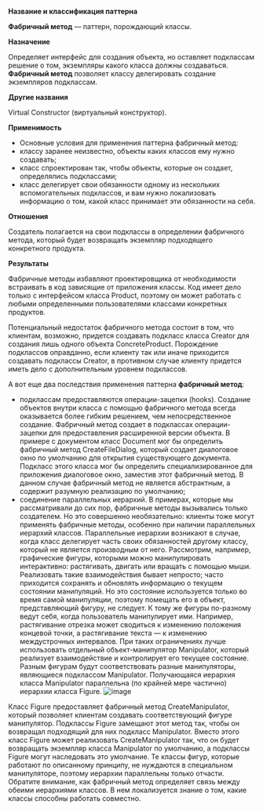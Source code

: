 ﻿**Название и классификация паттерна﻿**
 
﻿**Фабричный метод﻿** — паттерн, порождающий классы.
 
﻿**Назначение﻿**

Определяет интерфейс для создания объекта, но оставляет подклассам решение о том, экземпляры какого класса должны создаваться. ﻿**Фабричный метод﻿** позволяет классу делегировать создание экземпляров подклассам.

﻿**Другие названия﻿**  

Virtual Constructor (виртуальный конструктор).

﻿**Применимость﻿**

* Основные условия для применения паттерна фабричный метод:
* классу заранее неизвестно, объекты каких классов ему нужно создавать;
* класс спроектирован так, чтобы объекты, которые он создает, определялись подклассами;
* класс делегирует свои обязанности одному из нескольких вспомогательных подклассов, и вам нужно локализовать информацию о том, какой класс принимает эти обязанности на себя.

﻿**Отношения﻿**
 
Создатель полагается на свои подклассы в определении фабричного метода, который будет возвращать экземпляр подходящего конкретного продукта.

**Результаты**

Фабричные методы избавляют проектировщика от необходимости встраивать в код зависящие от приложения классы. Код имеет дело только с интерфейсом класса Product, поэтому он может работать с любыми определенными пользователями классами конкретных продуктов.

Потенциальный недостаток фабричного метода состоит в том, что клиентам, возможно, придется создавать подкласс класса Creator для создания лишь одного объекта ConcreteProduct. Порождение подклассов оправданно, если клиенту так или иначе приходится создавать подклассы Creator, в противном случае клиенту придется иметь дело с дополнительным уровнем подклассов.

А вот еще два последствия применения паттерна **фабричный метод**:
* подклассам предоставляются операции-зацепки (hooks). Создание объектов внутри класса с помощью фабричного метода всегда оказывается более гибким решением, чем непосредственное создание. Фабричный метод создает в подклассах операции-зацепки для предоставления расширенной версии объекта.
В примере с документом класс Document мог бы определить фабричный метод CreateFileDialog, который создает диалоговое окно по умолчанию
для открытия существующего документа. Подкласс этого класса мог бы определить специализированное для приложения диалоговое окно, заместив этот фабричный метод. В данном случае фабричный метод не является абстрактным, а содержит разумную реализацию по умолчанию;
* соединение параллельных иерархий. В примерах, которые мы рассматривали до сих пор, фабричные методы вызывались только создателем. Но это совершенно необязательно: клиенты тоже могут применять фабричные методы, особенно при наличии параллельных иерархий классов.
Параллельные иерархии возникают в случае, когда класс делегирует часть своих обязанностей другому классу, который не является производным от него. Рассмотрим, например, графические фигуры, которыми можно манипулировать интерактивно: растягивать, двигать или вращать с помощью мыши. Реализовать такие взаимодействия бывает непросто; часто приходится сохранять и обновлять информацию о текущем состоянии манипуляций. Но это состояние используется только во время самой манипуляции, поэтому помещать его в объект, представляющий фигуру, не следует. К тому же фигуры по-разному ведут себя, когда пользователь манипулирует ими. Например, растягивание отрезка может сводиться к изменению положения концевой точки, а растягивание текста — к изменению междустрочных интервалов.
При таких ограничениях лучше использовать отдельный объект-манипулятор Manipulator, который реализует взаимодействие и контролирует его текущее состояние. Разным фигурам будут соответствовать разные манипуляторы, являющиеся подклассом Manipulator. Получающаяся иерархия класса Manipulator параллельна (по крайней мере частично) иерархии класса Figure.
![image](https://github.com/user-attachments/assets/942fc897-137c-42d0-b158-e1858d3a0966)

Класс Figure предоставляет фабричный метод CreateManipulator, который позволяет клиентам создавать соответствующий фигуре манипулятор. Подклассы Figure замещают этот метод так, чтобы он возвращал подходящий для них подкласс Manipulator. Вместо этого класс Figure может реализовать CreateManipulator так, что он будет возвращать экземпляр класса Manipulator по умолчанию, а подклассы Figure могут наследовать это умолчание. Те классы фигур, которые работают по описанному принципу, не нуждаются в специальном манипуляторе, поэтому иерархии параллельны только отчасти.
Обратите внимание, как фабричный метод определяет связь между обеими иерархиями классов. В нем локализуется знание о том, какие классы способны работать совместно.
